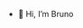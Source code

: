 - 👋 Hi, I’m Bruno


<!---
B-r-u-n-o-F/B-r-u-n-o-F is a ✨ special ✨ repository because its `README.md` (this file) appears on your GitHub profile.
You can click the Preview link to take a look at your changes.
--->

